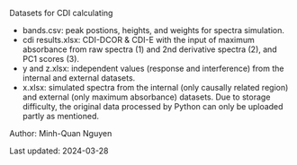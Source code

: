 Datasets for CDI calculating
- bands.csv: peak postions, heights, and weights for spectra simulation.
- cdi results.xlsx: CDI-DCOR & CDI-E with the input of maximum absorbance from raw spectra (1) and 2nd derivative spectra (2), and PC1 scores (3).
- y and z.xlsx: independent values (response and interference) from the internal and external datasets.
- x.xlsx: simulated spectra from the internal (only causally related region) and external (only maximum absorbance) datasets. Due to storage difficulty, the original data processed by Python can only be uploaded partly as mentioned. 


Author: Minh-Quan Nguyen

Last updated: 2024-03-28
